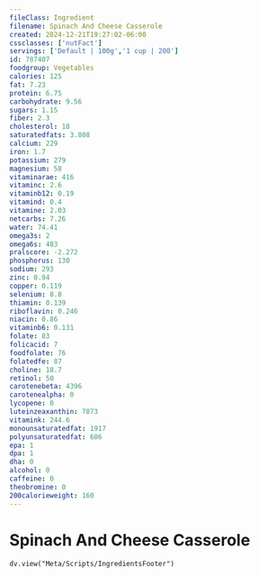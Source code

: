 ```yaml
---
fileClass: Ingredient
filename: Spinach And Cheese Casserole
created: 2024-12-21T19:27:02-06:00
cssclasses: ['nutFact']
servings: ['Default | 100g','1 cup | 200']
id: 787407
foodgroup: Vegetables
calories: 125
fat: 7.23
protein: 6.75
carbohydrate: 9.56
sugars: 1.15
fiber: 2.3
cholesterol: 18
saturatedfats: 3.808
calcium: 229
iron: 1.7
potassium: 279
magnesium: 58
vitaminarae: 416
vitaminc: 2.6
vitaminb12: 0.19
vitamind: 0.4
vitamine: 2.03
netcarbs: 7.26
water: 74.41
omega3s: 2
omega6s: 483
pralscore: -2.272
phosphorus: 130
sodium: 293
zinc: 0.94
copper: 0.119
selenium: 8.8
thiamin: 0.139
riboflavin: 0.246
niacin: 0.86
vitaminb6: 0.131
folate: 83
folicacid: 7
foodfolate: 76
folatedfe: 87
choline: 18.7
retinol: 50
carotenebeta: 4396
carotenealpha: 0
lycopene: 0
luteinzeaxanthin: 7873
vitamink: 244.6
monounsaturatedfat: 1917
polyunsaturatedfat: 606
epa: 1
dpa: 1
dha: 0
alcohol: 0
caffeine: 0
theobromine: 0
200calorieweight: 160
---
```


# Spinach And Cheese Casserole

```dataviewjs
dv.view("Meta/Scripts/IngredientsFooter")
```